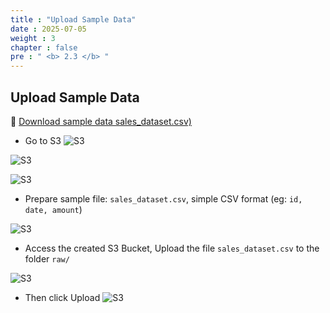```yaml
---
title : "Upload Sample Data"
date : 2025-07-05
weight : 3
chapter : false
pre : " <b> 2.3 </b> "
---
```


## Upload Sample Data
📄 [Download sample data sales_dataset.csv)](../../files/sales_dataset.csv)

- Go to S3
![S3](../../images/02/023/1.png?featherlight=false&width=90pc)

![S3](../../images/02/023/2.png?featherlight=false&width=90pc)

![S3](../../images/02/023/3.png?featherlight=false&width=90pc)

- Prepare sample file: `sales_dataset.csv`, simple CSV format (eg: `id, date, amount`)

![S3](../../images/02/023/6.png?featherlight=false&width=90pc)

- Access the created S3 Bucket, Upload the file `sales_dataset.csv` to the folder `raw/`
  
![S3](../../images/02/023/4.png?featherlight=false&width=90pc)

- Then click Upload
![S3](../../images/02/023/5.png?featherlight=false&width=90pc)
